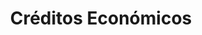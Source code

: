 ---
title: "Créditos Económicos"
url: /guayaquil/creditos-economicos-tnte-gregorio-escobedo/
shop: Elektronik
---